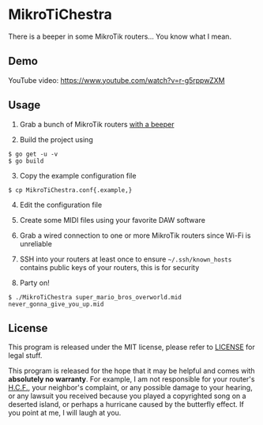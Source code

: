 # MikroTiChestra
There is a beeper in some MikroTik routers… You know what I mean.

## Demo

YouTube video: <https://www.youtube.com/watch?v=r-g5rppwZXM>

## Usage

1. Grab a bunch of MikroTik routers [with a beeper](https://mikrotik.com/products/group/ethernet-routers?filter&s=c&f=%5B%22beeper%22%5D)

2. Build the project using
```
$ go get -u -v
$ go build
```

3. Copy the example configuration file
```
$ cp MikroTiChestra.conf{.example,}
```

4. Edit the configuration file

5. Create some MIDI files using your favorite DAW software

6. Grab a wired connection to one or more MikroTik routers since Wi-Fi is unreliable

7. SSH into your routers at least once to ensure `~/.ssh/known_hosts` contains public keys of your routers, this is for security

8. Party on!
```
$ ./MikroTiChestra super_mario_bros_overworld.mid never_gonna_give_you_up.mid
```

## License

This program is released under the MIT license, please refer to [LICENSE](LICENSE) for legal stuff.

This program is released for the hope that it may be helpful and comes with **absolutely no warranty**. For example, I am not responsible for your router's [H.C.F.](https://en.wikipedia.org/wiki/Halt_and_Catch_Fire_(computing)), your neighbor's complaint, or any possible damage to your hearing, or any lawsuit you received because you played a copyrighted song on a deserted island, or perhaps a hurricane caused by the butterfly effect. If you point at me, I will laugh at you.
